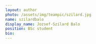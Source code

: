 ```yaml
---
layout: author
photo: /assets/img/teampic/szilard.jpg 
name: szilardbalo
display_name: Jozsef-Szilard Balo
position: BSc student
bio:
---
```


